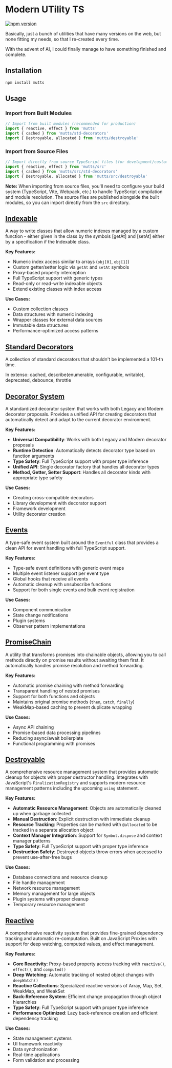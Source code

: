 # Modern UTility TS

[![npm version](https://badge.fury.io/js/mutts.svg)](https://badge.fury.io/js/mutts)

Basically, just a bunch of utilities that have many versions on the web, but none fitting my needs, so that I re-created every time.

With the advent of AI, I could finally manage to have something finished and complete.

## Installation

```bash
npm install mutts
```

## Usage

### Import from Built Modules

```typescript
// Import from built modules (recommended for production)
import { reactive, effect } from 'mutts'
import { cached } from 'mutts/std-decorators'
import { Destroyable, allocated } from 'mutts/destroyable'
```

### Import from Source Files

```typescript
// Import directly from source TypeScript files (for development/custom builds)
import { reactive, effect } from 'mutts/src'
import { cached } from 'mutts/src/std-decorators'
import { Destroyable, allocated } from 'mutts/src/destroyable'
```

**Note:** When importing from source files, you'll need to configure your build system (TypeScript, Vite, Webpack, etc.) to handle TypeScript compilation and module resolution. The source files are published alongside the built modules, so you can import directly from the `src` directory.

## [Indexable](./docs/indexable.md)

A way to write classes that allow numeric indexes managed by a custom function - either given in the class by the symbols [getAt] and [setAt] either by a specification if the Indexable class.

**Key Features:**
- Numeric index access similar to arrays (`obj[0]`, `obj[1]`)
- Custom getter/setter logic via `getAt` and `setAt` symbols
- Proxy-based property interception
- Full TypeScript support with generic types
- Read-only or read-write indexable objects
- Extend existing classes with index access

**Use Cases:**
- Custom collection classes
- Data structures with numeric indexing
- Wrapper classes for external data sources
- Immutable data structures
- Performance-optimized access patterns

## [Standard Decorators](./docs/std-decorators.md)

A collection of standard decorators that shouldn't be implemented a 101-th time.

In extenso: cached, describe(enumerable, configurable, writable), deprecated, debounce, throttle

## [Decorator System](./docs/decorator.md)

A standardized decorator system that works with both Legacy and Modern decorator proposals. Provides a unified API for creating decorators that automatically detect and adapt to the current decorator environment.

**Key Features:**
- **Universal Compatibility**: Works with both Legacy and Modern decorator proposals
- **Runtime Detection**: Automatically detects decorator type based on function arguments
- **Type Safety**: Full TypeScript support with proper type inference
- **Unified API**: Single decorator factory that handles all decorator types
- **Method, Getter, Setter Support**: Handles all decorator kinds with appropriate type safety

**Use Cases:**
- Creating cross-compatible decorators
- Library development with decorator support
- Framework development
- Utility decorator creation

## [Events](./docs/events.md)

A type-safe event system built around the `Eventful` class that provides a clean API for event handling with full TypeScript support.

**Key Features:**
- Type-safe event definitions with generic event maps
- Multiple event listener support per event type
- Global hooks that receive all events
- Automatic cleanup with unsubscribe functions
- Support for both single events and bulk event registration

**Use Cases:**
- Component communication
- State change notifications
- Plugin systems
- Observer pattern implementations

## [PromiseChain](./docs/promiseChain.md)

A utility that transforms promises into chainable objects, allowing you to call methods directly on promise results without awaiting them first. It automatically handles promise resolution and method forwarding.

**Key Features:**
- Automatic promise chaining with method forwarding
- Transparent handling of nested promises
- Support for both functions and objects
- Maintains original promise methods (`then`, `catch`, `finally`)
- WeakMap-based caching to prevent duplicate wrapping

**Use Cases:**
- Async API chaining
- Promise-based data processing pipelines
- Reducing async/await boilerplate
- Functional programming with promises

## [Destroyable](./docs/destroyable.md)

A comprehensive resource management system that provides automatic cleanup for objects with proper destructor handling. Integrates with JavaScript's `FinalizationRegistry` and supports modern resource management patterns including the upcoming `using` statement.

**Key Features:**
- **Automatic Resource Management**: Objects are automatically cleaned up when garbage collected
- **Manual Destruction**: Explicit destruction with immediate cleanup
- **Resource Tracking**: Properties can be marked with `@allocated` to be tracked in a separate allocation object
- **Context Manager Integration**: Support for `Symbol.dispose` and context manager patterns
- **Type Safety**: Full TypeScript support with proper type inference
- **Destruction Safety**: Destroyed objects throw errors when accessed to prevent use-after-free bugs

**Use Cases:**
- Database connections and resource cleanup
- File handle management
- Network resource management
- Memory management for large objects
- Plugin systems with proper cleanup
- Temporary resource management

## [Reactive](./docs/reactive.md)

A comprehensive reactivity system that provides fine-grained dependency tracking and automatic re-computation. Built on JavaScript Proxies with support for deep watching, computed values, and effect management.

**Key Features:**
- **Core Reactivity**: Proxy-based property access tracking with `reactive()`, `effect()`, and `computed()`
- **Deep Watching**: Automatic tracking of nested object changes with `deepWatch()`
- **Reactive Collections**: Specialized reactive versions of Array, Map, Set, WeakMap, and WeakSet
- **Back-Reference System**: Efficient change propagation through object hierarchies
- **Type Safety**: Full TypeScript support with proper type inference
- **Performance Optimized**: Lazy back-reference creation and efficient dependency tracking

**Use Cases:**
- State management systems
- UI framework reactivity
- Data synchronization
- Real-time applications
- Form validation and processing